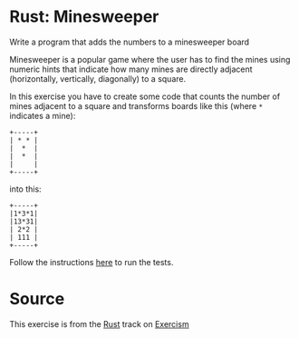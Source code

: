 # Rust: Minesweeper

Write a program that adds the numbers to a minesweeper board

Minesweeper is a popular game where the user has to find the mines using
numeric hints that indicate how many mines are directly adjacent
(horizontally, vertically, diagonally) to a square.

In this exercise you have to create some code that counts the number of
mines adjacent to a square and transforms boards like this (where `*`
indicates a mine):

    +-----+
    | * * |
    |  *  |
    |  *  |
    |     |
    +-----+

into this:

    +-----+
    |1*3*1|
    |13*31|
    | 2*2 |
    | 111 |
    +-----+

Follow the instructions [here][rust-testing] to run the tests.

[rust-testing]: https://github.com/exercism/xrust/blob/master/docs/TESTS.md

# Source

This exercise is from the [Rust][rust] track on [Exercism][exercism]

[exercism]: http://exercism.io
[rust]: http://exercism.io/languages/rust



